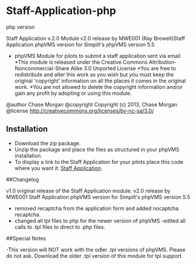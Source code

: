 # Staff-Application-php
php version

Staff Application v.2.0 Module
v2.0 release by MWE001 (Ray Browell)Staff Application phpVMS version for Simpilt's phpVMS version 5.5

* phpVMS Module for pilots to submit a staff application sent via email
 *This module is released under the Creative Commons Attribution-Noncommercial-Share Alike 3.0 Unported License
 *You are free to redistribute and alter this work as you wish but you must keep the original 'copyright' information on all the places it comes in the original work.
 *You are not allowed to delete the copyright information and/or gain any profit by adopting or using this module.

 @author Chase Morgan
 @copyright Copyright (c) 2013, Chase Morgan
 @license http://creativecommons.org/licenses/by-nc-sa/3.0/



## Installation

- Download the zip package.
- Unzip the package and place the files as structured in your phpVMS installation.
- To display a link to the Staff Application for your pilots place this code where you want it: <a href="<?php echo url('/application'); ?>">Staff Application</a>.

##Changelog 

v1.0 original release of the Staff Application module.
v2.0 release by MWE001 Staff Application phpVMS version for Simpilt's phpVMS version 5.5
- removed recaptcha from the application form and added nocaptcha recaptcha.
- changed all tpl files to php for the newer version of phpVMS
-edited all calls to .tpl files to direct to .php files.

##Special Notes

-This version will NOT work with the odler .tpl versions of phpVMS. Please do not ask. Download the older .tpl version of this module for tpl support.
